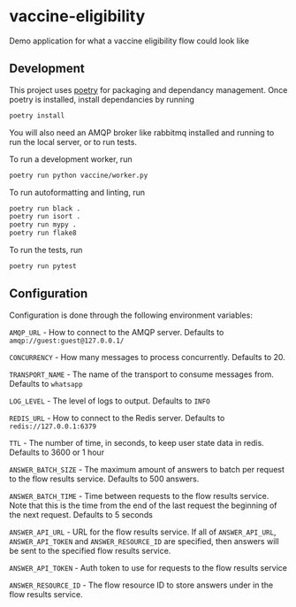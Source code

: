 # vaccine-eligibility
Demo application for what a vaccine eligibility flow could look like

## Development
This project uses [poetry](https://python-poetry.org/docs/) for packaging and dependancy
management. Once poetry is installed, install dependancies by running
```bash
poetry install
```

You will also need an AMQP broker like rabbitmq installed and running to run the local
server, or to run tests.

To run a development worker, run
```bash
poetry run python vaccine/worker.py
```

To run autoformatting and linting, run
```bash
poetry run black .
poetry run isort .
poetry run mypy .
poetry run flake8
```

To run the tests, run
```bash
poetry run pytest
```

## Configuration
Configuration is done through the following environment variables:

`AMQP_URL` - How to connect to the AMQP server. Defaults to
`amqp://guest:guest@127.0.0.1/`

`CONCURRENCY` - How many messages to process concurrently. Defaults to 20.

`TRANSPORT_NAME` - The name of the transport to consume messages from. Defaults to
`whatsapp`

`LOG_LEVEL` - The level of logs to output. Defaults to `INFO`

`REDIS_URL` - How to connect to the Redis server. Defaults to `redis://127.0.0.1:6379`

`TTL` - The number of time, in seconds, to keep user state data in redis. Defaults to
3600 or 1 hour

`ANSWER_BATCH_SIZE` - The maximum amount of answers to batch per request to the flow
results service. Defaults to 500 answers.

`ANSWER_BATCH_TIME` - Time between requests to the flow results service. Note that this
is the time from the end of the last request the beginning of the next request. Defaults
to 5 seconds

`ANSWER_API_URL` - URL for the flow results service. If all of `ANSWER_API_URL`,
`ANSWER_API_TOKEN` and `ANSWER_RESOURCE_ID` are specified, then answers will be sent
to the specified flow results service.

`ANSWER_API_TOKEN` - Auth token to use for requests to the flow results service

`ANSWER_RESOURCE_ID` - The flow resource ID to store answers under in the flow results
service.
